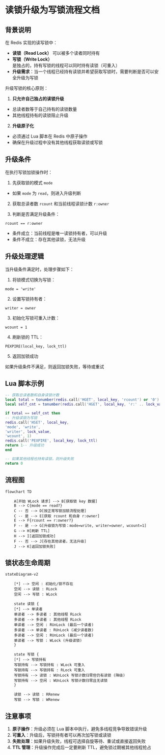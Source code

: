 # 读锁升级为写锁流程文档

## 背景说明
在 Redis 实现的读写锁中：
* **读锁（Read Lock）** 可以被多个读者同时持有
* **写锁（Write Lock）** 是独占的，持有写锁的线程可以同时持有读锁（可重入）
* **升级需求**：当一个线程已经持有读锁并希望获取写锁时，需要判断是否可以安全升级为写锁

升级写锁的核心原则：

1. **只允许自己独占的读锁升级**
* 总读者数等于自己持有的读锁数量
* 其他线程持有的读锁阻止升级

2. **升级原子化**
* 必须通过 Lua 脚本在 Redis 中原子操作
* 确保在升级过程中没有其他线程获取读锁或写锁

## 升级条件

在执行写锁加锁操作时：

1. 先获取锁的模式 `mode`
* 如果 `mode` 为 `read`，则进入升级判断

2. 获取总读者数 `rcount` 和当前线程读锁计数 `r:owner`

3. 判断是否满足升级条件：
```text
rcount == r:owner
```
* 条件成立：当前线程是唯一读锁持有者，可以升级
* 条件不成立：存在其他读锁，无法升级

## 升级处理逻辑
当升级条件满足时，处理步骤如下：

1. 将锁模式切换为写锁：
```text
mode = 'write'
```

2. 设置写锁持有者：
```text
writer = owner
```

3. 初始化写锁可重入计数：
```text
wcount = 1
```

4. 刷新锁的 TTL：
```text
PEXPIRE(local_key, lock_ttl)
```

5. 返回加锁成功

如果升级条件不满足，则返回加锁失败，等待或重试

## Lua 脚本示例

```lua
-- 获取总读者数和自身读锁计数
local total = tonumber(redis.call('HGET', local_key, 'rcount') or '0')
local self_cnt = tonumber(redis.call('HGET', local_key, 'r:' .. lock_value) or '0')

if total == self_cnt then
-- 升级读锁为写锁
redis.call('HSET', local_key,
'mode', 'write',
'writer', lock_value,
'wcount', 1)
redis.call('PEXPIRE', local_key, lock_ttl)
return 1-- 升级成功
end

-- 如果其他线程也持有读锁，则升级失败
return 0
```

## 流程图

```mermaid
flowchart TD

    A[开始 WLock 请求] --> B[获取锁 key 数据]
    B --> C{mode == read?}
    C -- 否 --> D[按正常写锁加锁流程处理]
    C -- 是 --> E[获取 rcount 和自身 r:owner]
    E --> F{rcount == r:owner?}
    F -- 是 --> G[升级锁为写锁：mode=write, writer=owner, wcount=1]
    G --> H[刷新 TTL]
    H --> I[返回加锁成功]
    F -- 否 --> J[存在其他读者，无法升级]
    J --> K[返回加锁失败]
```

## 锁状态生命周期

```mermaid
stateDiagram-v2

    [*] --> 空闲 : 初始化/锁不存在
    空闲 --> 读锁 : RLock
    空闲 --> 写锁 : WLock
    
    state 读锁 {
    [*] --> 单读者
    单读者 --> 多读者 : 其他线程 RLock
    多读者 --> 多读者 : 其他线程 RLock
    单读者 --> 空闲 : RUnLock (最后一个读者)
    多读者 --> 单读者 : RUnLock (减少读者数)
    多读者 --> 空闲 : RUnLock (最后一个读者)
    单读者 --> 写锁 : WLock (升级读锁)
    }
    
    state 写锁 {
    [*] --> 写锁持有
    写锁持有 --> 写锁持有 : WLock 可重入
    写锁持有 --> 写锁持有 : RLock 可重入
    写锁持有 --> 读锁 : WUnLock 写锁计数归零但仍有读锁 (降级)
    写锁持有 --> 空闲 : WUnLock 写锁计数归零且无读锁
    }
    
    读锁 --> 读锁 : RRenew
    写锁 --> 写锁 : WRenew
```

## 注意事项

1. **原子操作**：升级必须在 Lua 脚本中执行，避免多线程竞争导致错误升级
2. **可重入**：升级后，写锁持有者可以再次加写锁或读锁
3. **失败处理**：如果升级失败，线程可选择自旋等待、重试或直接返回失败
4. **TTL 管理**：升级操作完成后一定要刷新 TTL，避免锁过期被其他线程抢占
